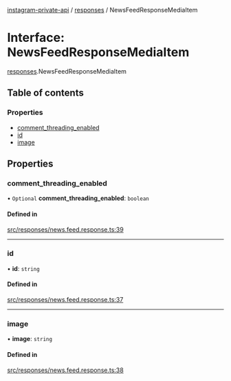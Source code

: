 [instagram-private-api](../../README.md) / [responses](../../modules/responses.md) / NewsFeedResponseMediaItem

# Interface: NewsFeedResponseMediaItem

[responses](../../modules/responses.md).NewsFeedResponseMediaItem

## Table of contents

### Properties

- [comment\_threading\_enabled](NewsFeedResponseMediaItem.md#comment_threading_enabled)
- [id](NewsFeedResponseMediaItem.md#id)
- [image](NewsFeedResponseMediaItem.md#image)

## Properties

### comment\_threading\_enabled

• `Optional` **comment\_threading\_enabled**: `boolean`

#### Defined in

[src/responses/news.feed.response.ts:39](https://github.com/Nerixyz/instagram-private-api/blob/b3351b9/src/responses/news.feed.response.ts#L39)

___

### id

• **id**: `string`

#### Defined in

[src/responses/news.feed.response.ts:37](https://github.com/Nerixyz/instagram-private-api/blob/b3351b9/src/responses/news.feed.response.ts#L37)

___

### image

• **image**: `string`

#### Defined in

[src/responses/news.feed.response.ts:38](https://github.com/Nerixyz/instagram-private-api/blob/b3351b9/src/responses/news.feed.response.ts#L38)
